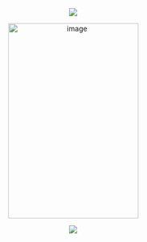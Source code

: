 <p align="middle"><img src="https://github.com/user-attachments/assets/e72c2ff7-d436-4ccd-8aa1-29561945d48b"/>

<p align="middle"><img <img width="259" height="387" alt="image" src="https://github.com/user-attachments/assets/13a87241-9bc6-4a31-a8e9-f46eb91c06ac" />

<p align="middle"><img src="https://github.com/user-attachments/assets/5e559d72-e443-4ebc-bbc4-ab0a3b39e685"/>
